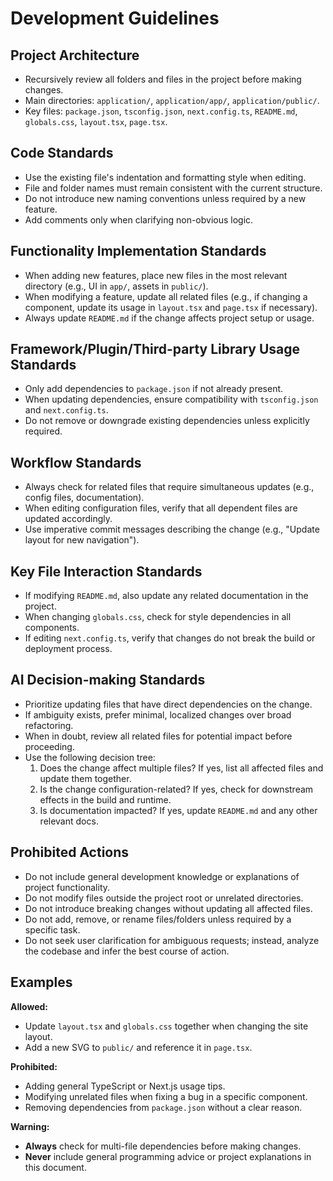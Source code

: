 # Development Guidelines

## Project Architecture

- Recursively review all folders and files in the project before making changes.
- Main directories: `application/`, `application/app/`, `application/public/`.
- Key files: `package.json`, `tsconfig.json`, `next.config.ts`, `README.md`, `globals.css`, `layout.tsx`, `page.tsx`.

## Code Standards

- Use the existing file's indentation and formatting style when editing.
- File and folder names must remain consistent with the current structure.
- Do not introduce new naming conventions unless required by a new feature.
- Add comments only when clarifying non-obvious logic.

## Functionality Implementation Standards

- When adding new features, place new files in the most relevant directory (e.g., UI in `app/`, assets in `public/`).
- When modifying a feature, update all related files (e.g., if changing a component, update its usage in `layout.tsx` and `page.tsx` if necessary).
- Always update `README.md` if the change affects project setup or usage.

## Framework/Plugin/Third-party Library Usage Standards

- Only add dependencies to `package.json` if not already present.
- When updating dependencies, ensure compatibility with `tsconfig.json` and `next.config.ts`.
- Do not remove or downgrade existing dependencies unless explicitly required.

## Workflow Standards

- Always check for related files that require simultaneous updates (e.g., config files, documentation).
- When editing configuration files, verify that all dependent files are updated accordingly.
- Use imperative commit messages describing the change (e.g., "Update layout for new navigation").

## Key File Interaction Standards

- If modifying `README.md`, also update any related documentation in the project.
- When changing `globals.css`, check for style dependencies in all components.
- If editing `next.config.ts`, verify that changes do not break the build or deployment process.

## AI Decision-making Standards

- Prioritize updating files that have direct dependencies on the change.
- If ambiguity exists, prefer minimal, localized changes over broad refactoring.
- When in doubt, review all related files for potential impact before proceeding.
- Use the following decision tree:
  1. Does the change affect multiple files? If yes, list all affected files and update them together.
  2. Is the change configuration-related? If yes, check for downstream effects in the build and runtime.
  3. Is documentation impacted? If yes, update `README.md` and any other relevant docs.

## Prohibited Actions

- Do not include general development knowledge or explanations of project functionality.
- Do not modify files outside the project root or unrelated directories.
- Do not introduce breaking changes without updating all affected files.
- Do not add, remove, or rename files/folders unless required by a specific task.
- Do not seek user clarification for ambiguous requests; instead, analyze the codebase and infer the best course of action.

## Examples

**Allowed:**
- Update `layout.tsx` and `globals.css` together when changing the site layout.
- Add a new SVG to `public/` and reference it in `page.tsx`.

**Prohibited:**
- Adding general TypeScript or Next.js usage tips.
- Modifying unrelated files when fixing a bug in a specific component.
- Removing dependencies from `package.json` without a clear reason.

**Warning:**
- **Always** check for multi-file dependencies before making changes.
- **Never** include general programming advice or project explanations in this document.
